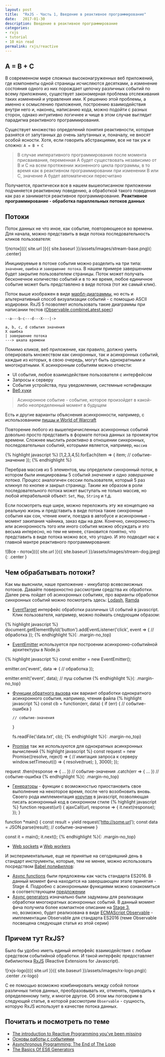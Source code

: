```yaml
---
layout: post
title:  "RxJS - Часть 1, Введение в реактивное программирование"
date:   2017-01-30
description: Введение в реактивное программирование
categories:
- rxjs
- tutorial
- 10 min read
permalink: rxjs/reactive
---
```


## A = B + C
В современном мире сложных высоконагруженных веб приложений, где компоненты одной страницы исчисляются десятками, 
а изменение состояния одного из них порождает цепочку различных событий по всему приложению, существует 
закономерная проблема отслеживания таких изменений и управления ими. К решению этой проблемы, а именно к осмыслению
приложения, построению взаимодействия внутри него и, наконец, написанию кода, можно подойти с разных сторон, однако
интуитивно логичнее и чище в этом случае выглядит парадигма реактивного программирования.

Существует множество определений понятия реактивности, которые разнятся от запутанных до очень запутанных
 и, поначалу, не вносят особой ясности. Хотя, если говорить абстракциями, все не так уж и сложно: `A = B + C`
  
 > В случае императивного программирования после момента присваивания, переменная A будет
 существовать независимо от B и С на всем протяжении жизненного цикла программы, в то время как в реактивном 
 программировании при изменении B или C, значение A будет автоматически пересчитано
 
 Получается, практически все в нашем вышеописанном приложении подчиняется реактивному поведению, а обработкой такого 
 поведения как раз и занимается реактивное программирование. **Реактивное программирование - обработка параллельных потоков данных** 
 
## Потоки
 
 Поток данных не что иное, как событие, повторяющеесе во времени. Для начала, можно представить в виде
 потока последовательность кликов пользователя:
 
 ![поток]({{ site.url }}{{ site.baseurl }}/assets/images/stream-base.png){: .center}
 
Инициируемые в потоке события можно разделить на три типа: `значение`, `ошибка` и `завершение потока`.
В нашем примере завершением будет закрытие пользователем страницы. Поток может получать бесконечное 
количество событий и в то же время, любое единичное событие может быть представлено в виде потока (тот же самый клик).
 
Поток выше изображен в виде [марбл-диаграммы](http://rxmarbles.com/), но есть и альтернативный способ 
визуализации событий - c помощью ASCII кодировки. RxJS 5 позволяет использовать такие диаграммы 
при написании тестов ([Observable.combineLatest.spec](http://reactivex.io/rxjs/test-file/spec-js/observables/combineLatest-spec.js.html#lineNumber7))
 
 ```
 --a---b-c---d---X---|->
 
 a, b, c, d события значения
 X ошибка
 | завершение потока
 ---> шкала времени
 ```

Помимо *кликов*, веб приложение, как правило, должно уметь оперировать множеством как синхронных, так и асинхронных 
событий, каждые из которых, в свою очередь, могут быть однократными и многократными. К асинхронным событиям можно отнести:
- UI события, любое взаимодействие пользователя с интерфейсом
- Запросы к серверу 
- События устройства, пуш уведомления, системные нотификации
- [Веб хуки](https://en.wikipedia.org/wiki/Webhook)

> Асинхронное событие - событие, которое произойдет в какой-либо неопределенный момент в будущем

Есть и другие варианты объяснения асинхронности, например, с использованием [пиццы и World of Warcraft](http://stackoverflow.com/a/4560233/4486673)

Повторение любого из вышеперичисленных асинхронных событий довольно просто представить в формате потока данных за промежуток времени. 
Сложнее мыслить *реактивно* в отношении синхронных, последовательных событий, которыми является, например, `массив`
 
{% highlight javascript %}
[1,2,3,4,5].forEach(item => { 
    item; // событие-значение 
});
{% endhighlight %}
 
Перебрав массив из 5 элементов, мы определили синхронный поток, в котором были инициированы 5 событий *значение*
и одно *завершение потока*. Процесс аналогичен сессии пользователя, который 5 раз кликнул по кнопке и закрыл страницу.
Таким же образом в роли последовательного потока может выступать не только массив, но любой итерабельной объект: `Set`, `Map`, `String` и т.д.

Если посмотреть еще шире, можно переложить эту же концепцию на реальную жизнь и представить в виде потока такие 
синхронные события как сон, чтение книги, поездка в автобусе и асинхронные - момент закипания чайника, заказ еды на дом. Конечно,
 синхронность или асинхронность того или иного события можно обсуждать и это весьма интересно, но тем не менее,
становится понятно, что представить в виде потока можно все, что угодно. И это подводит нас к главной мантре реактивного программирования:

![Все - поток]({{ site.url }}{{ site.baseurl }}/assets/images/stream-dog.jpeg){: .center }

## Чем обрабатывать потоки?

Как мы выяснили, наше приложение - инкубатор всевозможных потоков. Давайте поверхностно рассмотрим средства их обработки.
Далее речь пойдет об асинхронных событиях, про варианты обработки синхронных событий можно посмотреть здесь: 
 [Lodash](https://lodash.com/docs/), [Ramda](http://ramdajs.com/docs/)

- [EventTarget](https://developer.mozilla.org/en-US/docs/Web/API/EventTarget) интерфейс обработки различных UI событий в javascript.
Клик пользователя, например, можно поймать следующим образом:

{% highlight javascript %}
document.getElementById('button').addEventListener('click', event => {
    // обработка
});
{% endhighlight %}{: .margin-no_top}

- [EventEmitter](https://nodejs.org/api/events.html) используется при построении асинхронно-событийной архитектуры в Node.js
 
 {% highlight javascript %}
 const emitter = new EventEmitter();
 
 emitter.on('event', data => {
  // обработка
 });
 
 emitter.emit('event', data); // пуш события
 {% endhighlight %}{: .margin-no_top}
 
- [Функции обратного вызова](http://callbackhell.com/) как вариант обработки однократного асинхронного события, например, чтения файла
{% highlight javascript %}
  const cb = function(err, data) {
      if (err) {
        // событие-ошибка
      }
      
      // событие-значения
  }
   
  fs.readFile('data.txt', cb); 
 {% endhighlight %}{: .margin-no_top}

- [Promise](https://developer.mozilla.org/en-US/docs/Web/JavaScript/Reference/Global_Objects/Promise) так же используются
 для однократных асинхронных вычислений
{% highlight javascript %}
const request = new Promise((resolve, reject) => {
    // имитация запроса к серверу
    window.setTimeout(() => { resolve(true); }, 3000);
});

request
    .then(response => { ... }) // событие-значения 
    .catch(err => { ... }) // событие-ошибка 
{% endhighlight %}{: .margin-no_top}
 
- [Генераторы](https://developer.mozilla.org/en-US/docs/Web/JavaScript/Reference/Statements/function*) - функции с 
возможностью приостановить свое выполнение на некоторое время, после чего возобновить вновь. Своего рода имплементация
[корутин](https://en.wikipedia.org/wiki/Coroutine) в javascript, позволяющая писать асинхронный код в синхронном стиле
{% highlight javascript %}
function request(url) {
    ajaxCall(url, response => { it.next(response); });
}

function *main() {
    const result = yield request('http://some.url');
    const data = JSON.parse(result); // событие-значение
}

const it = main();
it.next(); 
{% endhighlight %}{: .margin-no_top}

- [Web sockets](https://developer.mozilla.org/en-US/docs/Web/API/WebSockets_API) и [Web workers](https://developer.mozilla.org/en-US/docs/Web/API/Web_Workers_API/Using_web_workers)

И экспериментальные, еще не принятые на сегодняшний день в стандарт инструменты, которые, тем не менее, 
можно использовать посредством [Babel полифиллов](https://github.com/babel/babel/tree/master/packages/babel-plugin-transform-regenerator):

- [Async functions](https://github.com/tc39/ecmascript-asyncawait) были предложены как часть стандарта ES2016. 
В данный момент фича находится на завершающем этапе принятия - Stage 4. Подробно с асинхронными функциями можно 
ознакомиться в соответствующем [предложении](https://tc39.github.io/ecmascript-asyncawait/)
- [Async generators](https://github.com/jhusain/asyncgenerator) изначально были задуманы для реализации обработки многократных 
асинхронных событий. В данный момент фича получила более компактное описание на [Stage 3](https://github.com/tc39/proposal-async-iteration),  
но, возможно, будет реализована в виде [ECMAScript Observable](https://github.com/tc39/proposal-observable) - имплементации 
Observable для стандарта ES2016 (теме Observable посвещена следующая статья из этой серии)

## Причем тут RxJS? 
Было бы удобно иметь единый интерфейс взаимодействия с любым средством событийной обработки. И такой интерфейс
предоставляет бибилиотека [RxJS](https://github.com/ReactiveX/rxjs) (Reactive Extensions for Javascript).

![rxjs-logo]({{ site.url }}{{ site.baseurl }}/assets/images/rx-logo.png){: .center .rx-logo}

С ее помощью возможно комбинировать между собой потоки различных типов данных, преобразовывать их, отменять, приводить к определенному типу,
и многое другое. Об этом мы поговорим в следующей статье,
в которой рассмотрим `Observable` - сущность, которую RxJS использует в качестве потока данных.

## Почитать и посмотреть по теме
- [The introduction to Reactive Programming you've been missing](https://gist.github.com/staltz/868e7e9bc2a7b8c1f754)
- [Основы работы с событиями](https://learn.javascript.ru/events-and-interfaces)
- [Asynchronous Programming: The End of The Loop](https://egghead.io/courses/mastering-asynchronous-programming-the-end-of-the-loop)
- [The Basics Of ES6 Generators](https://davidwalsh.name/es6-generators)